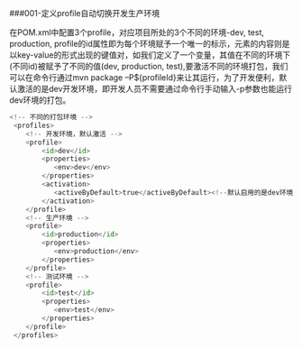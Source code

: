 ###001-定义profile自动切换开发生产环境



在POM.xml中配置3个profile，对应项目所处的3个不同的环境-dev, test, production, profile的id属性即为每个环境赋予一个唯一的标示，<properties>元素的内容则是以key-value的形式出现的键值对，如我们定义了一个变量<env>，其值在不同的环境下(不同id)被赋予了不同的值(dev, production, test),要激活不同的环境打包，我们可以在命令行通过mvn package –P${profileId}来让其运行，为了开发便利，默认激活的是dev开发环境，即开发人员不需要通过命令行手动输入-p参数也能运行dev环境的打包。

``` python 
<!-- 不同的打包环境 -->
 <profiles>
    <!-- 开发环境，默认激活 -->
    <profile>
        <id>dev</id>
        <properties>
           <env>dev</env>
        </properties>
        <activation>
           <activeByDefault>true</activeByDefault><!--默认启用的是dev环境配置-->
        </activation>
    </profile>
    <!-- 生产环境 -->
    <profile>
        <id>production</id>
        <properties>
           <env>production</env>
        </properties>
    </profile>
    <!-- 测试环境 -->
    <profile>
        <id>test</id>
        <properties>
           <env>test</env>
        </properties>
    </profile>
 </profiles>


 ```
